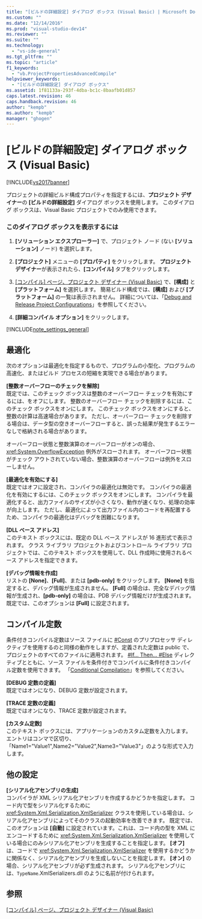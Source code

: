 ```yaml
---
title: "[ビルドの詳細設定] ダイアログ ボックス (Visual Basic) | Microsoft Docs"
ms.custom: ""
ms.date: "12/14/2016"
ms.prod: "visual-studio-dev14"
ms.reviewer: ""
ms.suite: ""
ms.technology: 
  - "vs-ide-general"
ms.tgt_pltfrm: ""
ms.topic: "article"
f1_keywords: 
  - "vb.ProjectPropertiesAdvancedCompile"
helpviewer_keywords: 
  - "[ビルドの詳細設定] ダイアログ ボックス"
ms.assetid: 1f81133a-293f-4dba-bc1c-8baafb01d857
caps.latest.revision: 46
caps.handback.revision: 46
author: "kempb"
ms.author: "kempb"
manager: "ghogen"
---
```

# [ビルドの詳細設定] ダイアログ ボックス (Visual Basic)
[!INCLUDE[vs2017banner](../../code-quality/includes/vs2017banner.md)]

プロジェクトの詳細ビルド構成プロパティを指定するには、**プロジェクト デザイナー**の **\[ビルドの詳細設定\]** ダイアログ ボックスを使用します。  このダイアログ ボックスは、Visual Basic プロジェクトでのみ使用できます。  
  
### このダイアログ ボックスを表示するには  
  
1.  **\[ソリューション エクスプローラー\]** で、プロジェクト ノード \(ない **\[ソリューション\]** ノード\) を選択します。  
  
2.  **\[プロジェクト\]** メニューの **\[プロパティ\]** をクリックします。  **プロジェクト デザイナー**が表示されたら、**\[コンパイル\]** タブをクリックします。  
  
3.  [\[コンパイル\] ページ、プロジェクト デザイナー \(Visual Basic\)](../Topic/Compile%20Page,%20Project%20Designer%20\(Visual%20Basic\).md) で、**\[構成\]** と **\[プラットフォーム\]** を選択します。  簡易ビルド構成では、**\[構成\]** および **\[プラットフォーム\]** の一覧は表示されません。  詳細については、「[Debug and Release Project Configurations](http://msdn.microsoft.com/ja-jp/0440b300-0614-4511-901a-105b771b236e)」を参照してください。  
  
4.  **\[詳細コンパイル オプション\]** をクリックします。  
  
 [!INCLUDE[note_settings_general](../../data-tools/includes/note_settings_general_md.md)]  
  
## 最適化  
 次のオプションは最適化を指定するもので、プログラムの小型化、プログラムの高速化、またはビルド プロセスの短縮を実現できる場合があります。  
  
 **\[整数オーバーフローのチェックを解除\]**  
 既定では、このチェック ボックスは整数のオーバーフロー チェックを有効にするには、をオフにします。  整数のオーバーフロー チェックを削除するには、このチェック ボックスをオンにします。  このチェック ボックスをオンにすると、整数の計算は高速場合があります。  ただし、オーバーフロー チェックを削除する場合は、データ型の空きオーバーフローすると、誤った結果が発生するエラーなしで格納される場合があります。  
  
 オーバーフロー状態と整数演算のオーバーフローがオンの場合、<xref:System.OverflowException> 例外がスローされます。  オーバーフロー状態がチェック アウトされていない場合、整数演算のオーバーフローは例外をスローしません。  
  
 **\[最適化を有効にする\]**  
 既定ではオフに設定され、コンパイラの最適化は無効です。  コンパイラの最適化を有効にするには、このチェック ボックスをオンにします。  コンパイラを最適化すると、出力ファイルのサイズが小さくなり、動作が速くなり、処理の効率が向上します。  ただし、最適化によって出力ファイル内のコードを再配置するため、コンパイラの最適化はデバッグを困難になります。  
  
 **\[DLL ベース アドレス\]**  
 このテキスト ボックスには、既定の DLL ベース アドレスが 16 進形式で表示されます。  クラス ライブラリ プロジェクトおよびコントロール ライブラリ プロジェクトでは、このテキスト ボックスを使用して、DLL 作成時に使用されるベース アドレスを指定できます。  
  
 **\[デバッグ情報を作成\]**  
 リストの **\[None\]**、**\[Full\]**、または **\[pdb\-only\]** をクリックします。  **\[None\]** を指定すると、デバッグ情報が生成されません。  **\[Full\]** の場合は、完全なデバッグ情報が生成され、**\[pdb\-only\]** の場合は、PDB デバッグ情報だけが生成されます。  既定では、このオプションは **\[Full\]** に設定されます。  
  
## コンパイル定数  
 条件付きコンパイル定数はソース ファイルに [\#Const](/dotnet/visual-basic/language-reference/directives/const-directive) のプリプロセッサ ディレクティブを使用するのと同様の動作をしますが、定義された定数は public で、プロジェクトのすべてのファイルに適用されます。  [\#If… Then… \#Else](/dotnet/visual-basic/language-reference/directives/if-then-else-directives) ディレクティブとともに、ソース ファイルを条件付きでコンパイルに条件付きコンパイル定数を使用できます。  「[Conditional Compilation](/dotnet/visual-basic/programming-guide/program-structure/conditional-compilation)」を参照してください。  
  
 **\[DEBUG 定数の定義\]**  
 既定ではオンになり、DEBUG 定数が設定されます。  
  
 **\[TRACE 定数の定義\]**  
 既定ではオンになり、TRACE 定数が設定されます。  
  
 **\[カスタム定数\]**  
 このテキスト ボックスには、アプリケーションのカスタム定数を入力します。  エントリはコンマで区切り、「Name1\="Value1",Name2\="Value2",Name3\="Value3"」のような形式で入力します。  
  
## 他の設定  
 **\[シリアル化アセンブリの生成\]**  
 コンパイラが XML シリアル化アセンブリを作成するかどうかを指定します。  コード内で型をシリアル化するために <xref:System.Xml.Serialization.XmlSerializer> クラスを使用している場合は、シリアル化アセンブリによってそのクラスの起動効率を改善できます。  既定では、このオプションは **\[自動\]** に設定されています。これは、コード内の型を XML にエンコードするために <xref:System.Xml.Serialization.XmlSerializer> を使用している場合にのみシリアル化アセンブリを生成することを指定します。  **\[オフ\]** は、コードで <xref:System.Xml.Serialization.XmlSerializer> を使用するかどうかに関係なく、シリアル化アセンブリを生成しないことを指定します。  **\[オン\]** の場合、シリアル化アセンブリが必ず生成されます。  シリアル化アセンブリには、`TypeName`.XmlSerializers.dll のように名前が付けられます。  
  
## 参照  
 [\[コンパイル\] ページ、プロジェクト デザイナー \(Visual Basic\)](../Topic/Compile%20Page,%20Project%20Designer%20\(Visual%20Basic\).md)